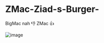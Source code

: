 # ZMac-Ziad-s-Burger-
BigMac nah 👎 ZMac 👍

![image](https://github.com/user-attachments/assets/3bce901a-a3df-4722-8132-ae69897fca9e)
